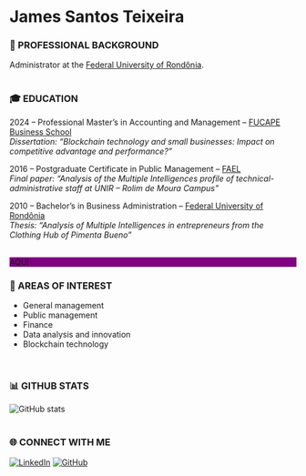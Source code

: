# James Santos Teixeira

### 💼 PROFESSIONAL BACKGROUND

Administrator at the [Federal University of Rondônia](https://unir.br).
<br>
<br>
### 🎓 EDUCATION

2024 – Professional Master’s in Accounting and Management – [FUCAPE Business School](https://fucape.br)  
*Dissertation: “Blockchain technology and small businesses: Impact on competitive advantage and performance?”*

2016 – Postgraduate Certificate in Public Management – [FAEL](https://posead.fael.edu.br/)  
*Final paper: “Analysis of the Multiple Intelligences profile of technical-administrative staff at UNIR – Rolim de Moura Campus”*

2010 – Bachelor’s in Business Administration – [Federal University of Rondônia](https://unir.br)  
*Thesis: “Analysis of Multiple Intelligences in entrepreneurs from the Clothing Hub of Pimenta Bueno”*
<br>
<br>

<p style="background-color: purple">AQUI</p>

### 📌 AREAS OF INTEREST

- General management
- Public management
- Finance
- Data analysis and innovation
- Blockchain technology
<br>

### 📊 GITHUB STATS

![GitHub stats](https://github-readme-stats.vercel.app/api?username=jamesteixeira&hide_title=true&show_icons=true&theme=dark)
<br>
<br>
### 🌐 CONNECT WITH ME

[![LinkedIn](https://img.shields.io/badge/LinkedIn-0077B5?style=for-the-badge&logo=linkedin&logoColor=white)](https://br.linkedin.com/in/-jamesteixeira)
[![GitHub](https://img.shields.io/badge/GitHub-000?style=for-the-badge&logo=github&logoColor=FFF)](https://github.com/jamesteixeira)
<br>
<br>
<!---
### 🚀 Linguagens Mais Usadas

![Top Langs](https://github-readme-stats.vercel.app/api/top-langs/?username=jamesteixeira&layout=compact)
-->
